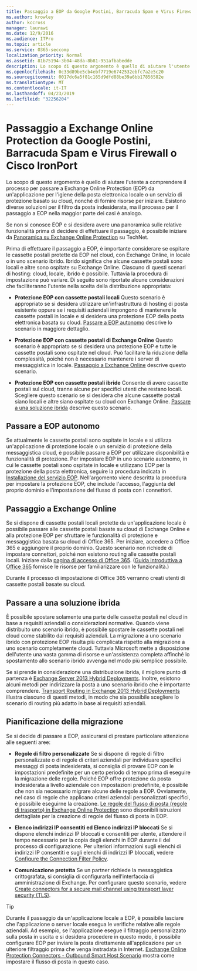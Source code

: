 ```yaml
---
title: Passaggio a EOP da Google Postini, Barracuda Spam e Virus Firewall o Cisco IronPort
ms.author: krowley
author: kccross
manager: laurawi
ms.date: 12/9/2016
ms.audience: ITPro
ms.topic: article
ms.service: O365-seccomp
localization_priority: Normal
ms.assetid: 81b75194-3b04-48da-8b81-951afbabedde
description: Lo scopo di questo argomento è quello di aiutare l'utente a comprendere il processo per passare a Exchange Online Protection (EOP) da un'applicazione per l'igiene della posta elettronica locale o un servizio di protezione basato su cloud, nonché di fornire risorse per iniziare.
ms.openlocfilehash: 0c33d89be5cb4ebf7719e6742532ebfc7a2e5c20
ms.sourcegitcommit: 0017dc6a5f81c165d9dfd88be39a6bb17856582e
ms.translationtype: MT
ms.contentlocale: it-IT
ms.lasthandoff: 04/23/2019
ms.locfileid: "32256204"
---
```

# <a name="switch-to-eop-from-google-postini-the-barracuda-spam-and-virus-firewall-or-cisco-ironport"></a>Passaggio a Exchange Online Protection da Google Postini, Barracuda Spam e Virus Firewall o Cisco IronPort

 Lo scopo di questo argomento è quello di aiutare l'utente a comprendere il processo per passare a Exchange Online Protection (EOP) da un'applicazione per l'igiene della posta elettronica locale o un servizio di protezione basato su cloud, nonché di fornire risorse per iniziare. Esistono diverse soluzioni per il filtro da posta indesiderata, ma il processo per il passaggio a EOP nella maggior parte dei casi è analogo.
  
Se non si conosce EOP e si desidera avere una panoramica sulle relative funzionalità prima di decidere di effettuare il passaggio, è possibile iniziare da [Panoramica su Exchange Online Protection](exchange-online-protection-overview.md) su TechNet. 
  
Prima di effettuare il passaggio a EOP, è importante considerare se ospitare le cassette postali protette da EOP nel cloud, con Exchange Online, in locale o in uno scenario ibrido. Ibrido significa che alcune cassette postali sono locali e altre sono ospitate su Exchange Online. Ciascuno di questi scenari di hosting: cloud, locale, ibrido è possibile. Tuttavia la procedura di impostazione può variare. Di seguito sono riportate alcune considerazioni che faciliteranno l'utente nella scelta della distribuzione appropriata:
  
- **Protezione EOP con cassette postali locali** Questo scenario è appropriato se si desidera utilizzare un'infrastruttura di hosting di posta esistente oppure se i requisiti aziendali impongono di mantenere le cassette postali in locale e si desidera una protezione EOP della posta elettronica basata su cloud. [Passare a EOP autonomo](#switch-to-eop-standalone) descrive lo scenario in maggiore dettaglio. 
    
- **Protezione EOP con cassette postali di Exchange Online** Questo scenario è appropriato se si desidera una protezione EOP e tutte le cassette postali sono ospitate nel cloud. Può facilitare la riduzione della complessità, poiché non è necessario mantenere i server di messaggistica in locale. [Passaggio a Exchange Online](switch-to-eop-from-google-postini-the-barracuda-spam-and-virus-firewall-or-cisco.md#BKMK_SwitchEXO) descrive questo scenario. 
    
- **Protezione EOP con cassette postali ibride** Consente di avere cassette postali sul cloud, tranne alcune per specifici utenti che restano locali. Scegliere questo scenario se si desidera che alcune cassette postali siano locali e altre siano ospitate su cloud con Exchange Online. [Passare a una soluzione ibrida](#switch-to-a-hybrid-solution) descrive questo scenario. 
    
## <a name="switch-to-eop-standalone"></a>Passare a EOP autonomo

Se attualmente le cassette postali sono ospitate in locale e si utilizza un'applicazione di protezione locale o un servizio di protezione della messaggistica cloud, è possibile passare a EOP per utilizzare disponibilità e funzionalità di protezione. Per impostare EOP in uno scenario autonomo, in cui le cassette postali sono ospitate in locale e utilizzano EOP per la protezione della posta elettronica, seguire la procedura indicata in [Installazione del servizio EOP](set-up-your-eop-service.md). Nell'argomento viene descritta la procedura per impostare la protezione EOP, che include l'accesso, l'aggiunta del proprio dominio e l'impostazione del flusso di posta con i connettori.
  
## <a name="switch-to-exchange-online"></a>Passaggio a Exchange Online
<a name="BKMK_SwitchEXO"> </a>

Se si dispone di cassette postali locali protette da un'applicazione locale è possibile passare alle cassette postali basate su cloud di Exchange Online e alla protezione EOP per sfruttare le funzionalità di protezione e messaggistica basata su cloud di Office 365. Per iniziare, accedere a Office 365 e aggiungere il proprio dominio. Questo scenario non richiede di impostare connettori, poiché non esistono routing alle cassette postali locali. Iniziare dalla [pagina di accesso di Office 365](https://www.microsoft.com/en-us/office365/online-software.aspx). ([Guida introduttiva a Office 365](https://go.microsoft.com/fwlink/p/?LinkId=275407) fornisce le risorse per familiarizzare con le funzionalità.) 
  
Durante il processo di impostazione di Office 365 verranno creati utenti di cassette postali basate su cloud.
  
## <a name="switch-to-a-hybrid-solution"></a>Passare a una soluzione ibrida
<a name="BKMK_SwitchHybrid"> </a>

È possibile spostare solamente una parte delle cassette postali nel cloud in base a requisiti aziendali o considerazioni normative. Quando viene distribuito uno scenario ibrido, è possibile spostare le cassette postali nel cloud come stabilito dai requisiti aziendali. La migrazione a uno scenario ibrido con protezione EOP risulta più complicata rispetto alla migrazione a uno scenario completamente cloud. Tuttavia Microsoft mette a disposizione dell'utente una vasta gamma di risorse e un'assistenza completa affinché lo spostamento allo scenario ibrido avvenga nel modo più semplice possibile.
  
Se si prende in considerazione una distribuzione ibrida, il migliore punto di partenza è [Exchange Server 2013 Hybrid Deployments](http://technet.microsoft.com/library/59e32000-4fcf-417f-a491-f1d8f9aeef9b.aspx). Inoltre, esistono alcuni metodi per indirizzare la posta a uno scenario ibrido che è importante comprendere. [Transport Routing in Exchange 2013 Hybrid Deployments](http://technet.microsoft.com/library/36c2cea3-2e2f-40ac-88bd-7e1b6bd27828.aspx) illustra ciascuno di questi metodi, in modo che sia possibile scegliere lo scenario di routing più adatto in base ai requisiti aziendali. 
  
## <a name="migration-planning"></a>Pianificazione della migrazione
<a name="sectionSection3"> </a>

Se si decide di passare a EOP, assicurarsi di prestare particolare attenzione alle seguenti aree:
  
- **Regole di filtro personalizzate** Se si dispone di regole di filtro personalizzate o di regole di criteri aziendali per individuare specifici messaggi di posta indesiderata, si consiglia di provare EOP con le impostazioni predefinite per un certo periodo di tempo prima di eseguire la migrazione delle regole. Poiché EOP offre protezione da posta indesiderata a livello aziendale con impostazioni predefinite, è possibile che non sia necessario migrare alcune delle regole a EOP. Ovviamente, nel caso di regole che applicano criteri aziendali personalizzati specifici, è possibile eseguirne la creazione. [Le regole del flusso di posta (regole di trasporto) in Exchange Online Protection](mail-flow-rules-transport-rules-0.md) sono disponibili istruzioni dettagliate per la creazione di regole del flusso di posta in EOP. 
    
- **Elenco indirizzi IP consentiti ed Elenco indirizzi IP bloccati** Se si dispone elenchi indirizzi IP bloccati e consentiti per utente, attendere il tempo necessario per la copia degli elenchi in EOP durante il del processo di configurazione. Per ulteriori informazioni sugli elenchi di indirizzi IP consentiti e sugli elenchi di indirizzi IP bloccati, vedere [Configure the Connection Filter Policy](../configure-the-connection-filter-policy.md).
    
- **Comunicazione protetta** Se un partner richiede la messaggistica crittografata, si consiglia di configurarla nell'interfaccia di amministrazione di Exchange. Per configurare questo scenario, vedere [Create connectors for a secure mail channel using transport layer security (TLS)](http://technet.microsoft.com/library/1ce4d6a4-41ba-4d1e-9ca9-e826252c1041.aspx).
    
> [!TIP]
> Durante il passaggio da un'applicazione locale a EOP, è possibile lasciare che l'applicazione o server locale esegua le verifiche relative alle regole aziendali. Ad esempio, se l'applicazione esegue il filtraggio personalizzato sulla posta in uscita e si desidera procedere in questo modo, è possibile configurare EOP per inviare la posta direttamente all'applicazione per un ulteriore filtraggio prima che venga instradata in Internet. [Exchange Online Protection Connectors - Outbound Smart Host Scenario](http://technet.microsoft.com/library/431b3f02-4efd-4bd3-94e7-eecd03f8ef5e.aspx) mostra come impostare il flusso di posta in questo caso. 
  

